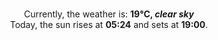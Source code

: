 <p  align="center"><br/>Currently, the weather is: <b> 19°C, <i>clear sky</i></b></br>Today, the sun rises at <b>05:24</b> and sets at <b>19:00</b>.</p>